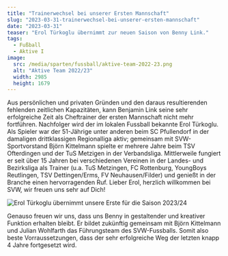 ```yaml
---
title: "Trainerwechsel bei unserer Ersten Mannschaft"
slug: "2023-03-31-trainerwechsel-bei-unserer-ersten-mannschaft"
date: "2023-03-31"
teaser: "Erol Türkoglu übernimmt zur neuen Saison von Benny Link."
tags:
  - Fußball
  - Aktive I
image:
  src: /media/sparten/fussball/aktive-team-2022-23.png
  alt: "Aktive Team 2022/23"
  width: 2985
  height: 1679 
---
```

Aus persönlichen und privaten Gründen und den daraus resultierenden fehlenden zeitlichen Kapazitäten, kann Benjamin Link seine sehr erfolgreiche Zeit als Cheftrainer der ersten Mannschaft nicht mehr fortführen. Nachfolger wird der im lokalen Fussball bekannte Erol Türkoglu. Als Spieler war der 51-Jährige unter anderen beim SC Pfullendorf in der damaligen drittklassigen Regionalliga aktiv; gemeinsam mit SVW-Sportvorstand Björn Kittelmann spielte er mehrere Jahre beim TSV Ofterdingen und der TuS Metzigen in der Verbandsliga. Mittlerweile fungiert er seit über 15 Jahren bei verschiedenen Vereinen in der Landes- und Bezirksliga als Trainer (u.a. TuS Metzingen, FC Rottenburg, YoungBoys Reutlingen, TSV Dettingen/Erms, FV Neuhausen/Filder) und genießt in der Branche einen hervorragenden Ruf. Lieber Erol, herzlich willkommen bei SVW, wir freuen uns sehr auf Dich!

![Erol Türkoglu übernimmt unsere Erste für die Saison 2023/24](/media/2023/2023-03-31-erol-tuerkoglu.png)

Genauso freuen wir uns, dass uns Benny in gestaltender und kreativer Funktion erhalten bleibt. Er bildet zukünftig gemeinsam mit Björn Kittelmann und Julian Wohlfarth das Führungsteam des SVW-Fussballs. Somit also beste Vorraussetzungen, dass der sehr erfolgreiche Weg der letzten knapp 4 Jahre fortgesetzt wird.
